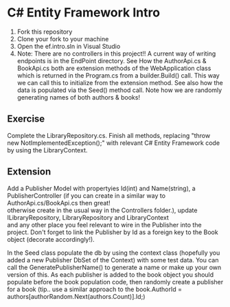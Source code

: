 # C# Entity Framework Intro

1. Fork this repository
2. Clone your fork to your machine
3. Open the ef.intro.sln in Visual Studio
5. Note:  There are no controllers in this project!!  A current way of writing endpoints is in the EndPoint directory.
		  See How the AuthorApi.cs & BookApi.cs both are extension methods of the WebApplication class which 
		  is returned in the Program.cs from a builder.Build() call.  This way we can call this to initialize from the 
		  extension method.  See also how the data is populated via the Seed() method call.  Note how we are 
		  randomly generating names of both authors & books!

## Exercise   

Complete the LibraryRepository.cs.  Finish all methods, replacing "throw new NotImplementedException();" with 
   relevant C# Entity Framework code by using the LibraryContext.  

## Extension    
Add a Publisher Model with propertyies Id(int) and Name(string),  a PublisherController (if you can create in a similar way to AuthorApi.cs/BookApi.cs then great!   
otherwise create in the usual way in the Controllers folder.), update ILibraryRepository,  LibraryRepository and LibraryContext  
and any other place you feel relevant to wire in the Publisher into the project.  Don't forget to link the Publisher by Id as a foreign key to the Book object (decorate accordingly!).

In the Seed class populate the db by using the context class (hopefully you added a  new Publisher DbSet of the Context) with some test data.  You can call the 
GeneratePublisherName() to generate a name or make up your own version of this.  As each publisher is added to the book object you should populate before the book 
population code, then randomly create a publisher for a book (tip.. use a similar approach to the book.AuthorId = authors[authorRandom.Next(authors.Count)].Id;)




